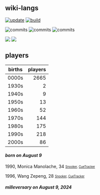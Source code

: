 ## wiki-langs
[![update](https://github.com/dreamerminsk/wiki-langs/actions/workflows/update-tables.yml/badge.svg)](https://github.com/dreamerminsk/wiki-langs/actions/workflows/update-tables.yml)
[![build](https://github.com/dreamerminsk/wiki-langs/actions/workflows/build.yml/badge.svg)](https://github.com/dreamerminsk/wiki-langs/actions/workflows/build.yml)

![commits](https://img.shields.io/github/commit-activity/y/dreamerminsk/wiki-langs)
![commits](https://img.shields.io/github/commit-activity/m/dreamerminsk/wiki-langs)
![commits](https://img.shields.io/github/commit-activity/w/dreamerminsk/wiki-langs)

![](https://img.shields.io/github/languages/code-size/dreamerminsk/wiki-langs)
![](https://img.shields.io/github/repo-size/dreamerminsk/wiki-langs)

## players
| births | players |
| :----: | ------: |
| 0000s | 2665 |
| 1930s | 2 |
| 1940s | 9 |
| 1950s | 13 |
| 1960s | 52 |
| 1970s | 144 |
| 1980s | 175 |
| 1990s | 218 |
| 2000s | 86 |

#### ***born on August  9***
1990, Monica Manolache, 34 <sub><sup>[Snooker](http://www.snooker.org/res/index.asp?player=1959), [CueTracker](http://cuetracker.net/Players/monica-manolache/)</sup></sub>

1996, Wang Zepeng, 28 <sub><sup>[Snooker](http://www.snooker.org/res/index.asp?player=1111), [CueTracker](http://cuetracker.net/Players/wang-zepeng/)</sup></sub>


#### ***milleversary on August  9, 2024***



